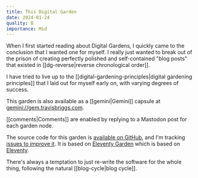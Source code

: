 ```yaml
---
title: This Digital Garden
date: 2024-01-24
quality: B
importance: Mid
---
```


When I first started reading about Digital Gardens, I quickly came to the conclusion that I wanted one for myself. I really just wanted to break out of the prison of creating perfectly polished and self-contained "blog posts" that existed in [[dg-reverse|reverse chronological order]].

I have tried to live up to the [[digital-gardening-principles|digital gardening principles]] that I laid out for myself early on, with varying degrees of success.

This garden is also available as a [[gemini|Gemini]] capsule at [gemini://gem.travisbriggs.com](gemini://gem.travisbriggs.com).

[[comments|Comments]] are enabled by replying to a Mastodon post for each garden node.

The source code for this garden is [available on GitHub](https://github.com/audiodude/garden.travisbriggs.com), and I'm tracking [issues to improve it](https://github.com/audiodude/garden.travisbriggs.com/issues). It is based on [Eleventy Garden](https://github.com/binyamin/eleventy-garden) which is based on [Eleventy](https://www.11ty.dev/).

There's always a temptation to just re-write the software for the whole thing, following the natural [[blog-cycle|blog cycle]].